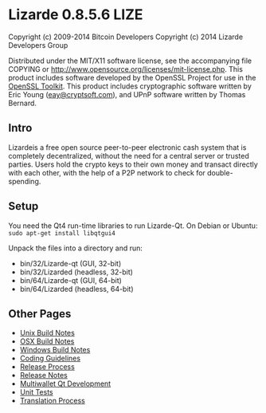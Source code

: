 Lizarde 0.8.5.6 LIZE
========================

Copyright (c) 2009-2014 Bitcoin Developers
Copyright (c) 2014 Lizarde Developers Group

Distributed under the MIT/X11 software license, see the accompanying
file COPYING or http://www.opensource.org/licenses/mit-license.php.
This product includes software developed by the OpenSSL Project for use in the [OpenSSL Toolkit](http://www.openssl.org/). This product includes
cryptographic software written by Eric Young ([eay@cryptsoft.com](mailto:eay@cryptsoft.com)), and UPnP software written by Thomas Bernard.


Intro
---------------------
Lizardeis a free open source peer-to-peer electronic cash system that is
completely decentralized, without the need for a central server or trusted
parties.  Users hold the crypto keys to their own money and transact directly
with each other, with the help of a P2P network to check for double-spending.


Setup
---------------------
You need the Qt4 run-time libraries to run Lizarde-Qt. On Debian or Ubuntu:
	`sudo apt-get install libqtgui4`

Unpack the files into a directory and run:

- bin/32/Lizarde-qt (GUI, 32-bit)
- bin/32/Lizarded (headless, 32-bit)
- bin/64/Lizarde-qt (GUI, 64-bit)
- bin/64/Lizarded (headless, 64-bit)


Other Pages
---------------------
- [Unix Build Notes](build-unix.md)
- [OSX Build Notes](build-osx.md)
- [Windows Build Notes](build-msw.md)
- [Coding Guidelines](coding.md)
- [Release Process](release-process.md)
- [Release Notes](release-notes.md)
- [Multiwallet Qt Development](multiwallet-qt.md)
- [Unit Tests](unit-tests.md)
- [Translation Process](translation_process.md)
